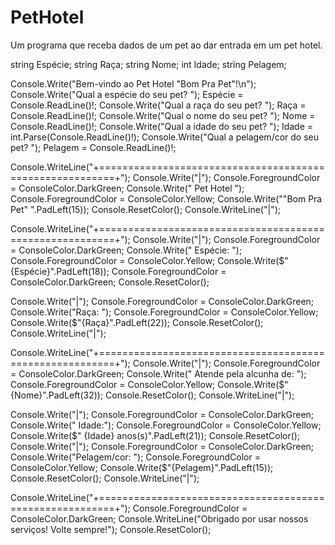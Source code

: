 # PetHotel
Um programa que receba dados de um pet ao dar entrada em um pet hotel.

string Espécie;
string Raça;
string Nome;
int Idade;
string Pelagem;

Console.Write("Bem-vindo ao Pet Hotel \"Bom Pra Pet\"!\n");
Console.Write("Qual a espécie do seu pet? ");
Espécie = Console.ReadLine()!;
Console.Write("Qual a raça do seu pet? ");
Raça = Console.ReadLine()!;
Console.Write("Qual o nome do seu pet? ");
Nome = Console.ReadLine()!;
Console.Write("Qual a idade do seu pet? ");
Idade = int.Parse(Console.ReadLine()!);
Console.Write("Qual a pelagem/cor do seu pet? ");
Pelagem = Console.ReadLine()!;


Console.WriteLine("+=========================================================+");
Console.Write("|");
Console.ForegroundColor = ConsoleColor.DarkGreen;
Console.Write("                Pet Hotel ");
Console.ForegroundColor = ConsoleColor.Yellow;
Console.Write("\"Bom Pra Pet\"                  ".PadLeft(15));
Console.ResetColor();
Console.WriteLine("|");

Console.WriteLine("+=========================================================+");
Console.Write("|");
Console.ForegroundColor = ConsoleColor.DarkGreen;
Console.Write(" Espécie: ");
Console.ForegroundColor = ConsoleColor.Yellow;
Console.Write($"{Espécie}".PadLeft(18));
Console.ForegroundColor = ConsoleColor.DarkGreen;
Console.ResetColor();

Console.Write("|");
Console.ForegroundColor = ConsoleColor.DarkGreen;
Console.Write("Raça: ");
Console.ForegroundColor = ConsoleColor.Yellow;
Console.Write($"{Raça}".PadLeft(22));
Console.ResetColor();
Console.WriteLine("|");

Console.WriteLine("+=========================================================+");
Console.Write("|");
Console.ForegroundColor = ConsoleColor.DarkGreen;
Console.Write(" Atende pela alcunha de: ");
Console.ForegroundColor = ConsoleColor.Yellow;
Console.Write($"{Nome}".PadLeft(32));
Console.ResetColor();
Console.WriteLine("|");

Console.Write("|");
Console.ForegroundColor = ConsoleColor.DarkGreen;
Console.Write(" Idade:");
Console.ForegroundColor = ConsoleColor.Yellow;
Console.Write($" {Idade} anos(s)".PadLeft(21));
Console.ResetColor();
Console.Write("|");
Console.ForegroundColor = ConsoleColor.DarkGreen;
Console.Write("Pelagem/cor: ");
Console.ForegroundColor = ConsoleColor.Yellow;
Console.Write($"{Pelagem}".PadLeft(15));
Console.ResetColor();
Console.WriteLine("|");

Console.WriteLine("+=========================================================+");
Console.ForegroundColor = ConsoleColor.DarkGreen;
Console.WriteLine("Obrigado por usar nossos serviços! Volte sempre!");
Console.ResetColor();
